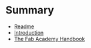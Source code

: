 # Summary

* [Readme](README.md)
* [Introduction](01_introduction.md)
* [The Fab Academy Handbook](the_fab_academy_handbook.md)

